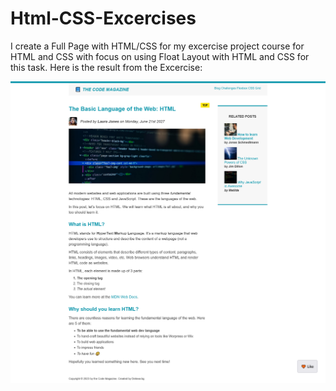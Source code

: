 # Html-CSS-Excercises
I create a Full Page with HTML/CSS for my excercise project course for HTML and CSS with focus on using Float Layout with HTML and CSS for this task. Here is the result from the Excercise: 

<center><img src="https://github.com/kadoubleU/Html-CSS-Excercises/blob/main/09.the-Coding-Magazine/The-Code Magazine.png" alt="Bootstrap Theme"></center>
